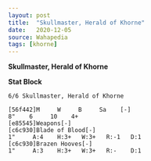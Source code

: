 ```yaml
---
layout: post
title:  "Skullmaster, Herald of Khorne"
date:   2020-12-05
source: Wahapedia
tags: [khorne]
---
```


**Skullmaster, Herald of Khorne**

**Stat Block**
```
6/6 Skullmaster, Herald of Khorne
```

```
[56f442]M     W     B     Sa    [-]
8"    6     10    4+    
[e85545]Weapons[-]
[c6c930]Blade of Blood[-]
1"     A:4    H:3+   W:3+   R:-1   D:1   
[c6c930]Brazen Hooves[-]
1"     A:3    H:3+   W:3+   R:-    D:1   
```


